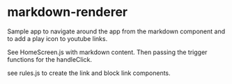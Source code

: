 # markdown-renderer

Sample app to navigate around the app from the markdown component and to add a play icon to youtube links.

See HomeScreen.js with markdown content. Then passing the trigger functions for the handleClick. 

see rules.js to create the link and block link components.
